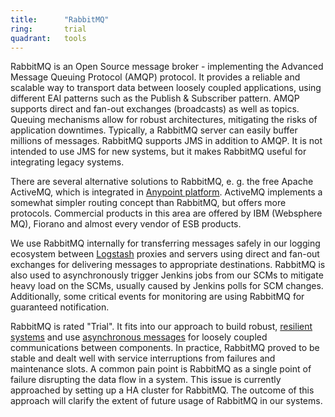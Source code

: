 ```yaml
---
title:      "RabbitMQ"
ring:       trial
quadrant:   tools
---
```


RabbitMQ is an Open Source message broker - implementing the Advanced Message Queuing Protocol (AMQP) protocol. It provides a reliable and scalable way to transport data between loosely coupled applications, using different EAI patterns such as the Publish & Subscriber pattern. AMQP supports direct and fan-out exchanges (broadcasts) as well as topics. Queuing mechanisms allow for robust architectures, mitigating the risks of application downtimes. Typically, a RabbitMQ server can easily buffer millions of messages. RabbitMQ supports JMS in addition to AMQP. It is not intended to use JMS for new systems, but it makes RabbitMQ useful for integrating legacy systems.

There are several alternative solutions to RabbitMQ, e. g. the free Apache ActiveMQ, which is integrated in [Anypoint platform](/tools/anypoint-platform/). ActiveMQ implements a somewhat simpler routing concept than RabbitMQ, but offers more protocols. Commercial products in this area are offered by IBM (Websphere MQ), Fiorano and almost every vendor of ESB products.

We use RabbitMQ internally for transferring messages safely in our logging ecosystem between [Logstash](/platforms-and-aoe-services/elk-stack/) proxies and servers using direct and fan-out exchanges for delivering messages to appropriate destinations. RabbitMQ is also used to asynchronously trigger Jenkins jobs from our SCMs to mitigate heavy load on the SCMs, usually caused by Jenkins polls for SCM changes. Additionally, some critical events for monitoring are using RabbitMQ for guaranteed notification.

RabbitMQ is rated "Trial". It fits into our approach to build robust, [resilient systems](/methods-and-patterns/resilience-thinking/) and use [asynchronous messages](/methods-and-patterns/decoupling-via-messaging/) for loosely coupled communications between components. In practice, RabbitMQ proved to be stable and dealt well with service interruptions from failures and maintenance slots. A common pain point is RabbitMQ as a single point of failure disrupting the data flow in a system. This issue is currently approached by setting up a HA cluster for RabbitMQ. The outcome of this approach will clarify the extent of future usage of RabbitMQ in our systems.
